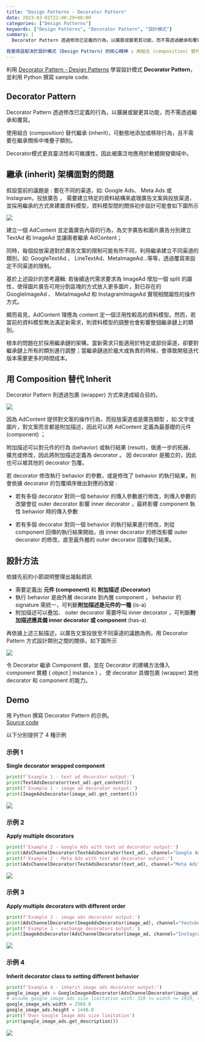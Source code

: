 ```yaml
---
title: "Design Patterns - Decorator Pattern"
date: 2023-03-01T22:40:29+08:00
categories: ["Design Patterns"]
keywords: ["Design Patterns", "Decorator Pattern", "設計模式"]
summary: |
  Decorator Pattern 透過修改已定義的行為，以擴展或變更其功能，而不需透過繼承和覆寫。 使用組合 (composition) 替代繼承 (inherit)，可動態地添加或移除行為，且不需要在繼承關係中堆疊子類別。 Decorator模式更具靈活性和可維護性，因此被廣泛地應用於軟體開發領域中。

我覺得這取決於設計模式 (Design Pattern) 的核心精神 : 用組合 (composition) 替代繼承 (inherit) 
---
```

利用 [Decorator Pattern - Design Patterns](https://www.youtube.com/watch?v=GCraGHx6gso&list=PLrhzvIcii6GNjpARdnO4ueTUAVR9eMBpc&index=3) 學習設計模式 **Decorator Pattern**，並利用 Python 撰寫 sample code.

## Decorator Pattern
Decorator Pattern 透過修改已定義的行為，以擴展或變更其功能，而不需透過繼承和覆寫。

使用組合 (composition) 替代繼承 (inherit)，可動態地添加或移除行為，且不需要在繼承關係中堆疊子類別。

Decorator模式更具靈活性和可維護性，因此被廣泛地應用於軟體開發領域中。

## 繼承 (inherit) 架構面對的問題

假設當前的議題是 : 要在不同的渠道，如: Google Ads、 Meta Ads 或 Instagram，投放廣告 ， 需要建立特定的資料結構來處理廣告文案與投放渠道，並採用繼承的方式來建置資料模型，資料模型間的關係初步設計可能會如下圖所示

![](/images/design-pattern/decorator-pattern/01_inherit.png)

建立一個 AdContent 並定義廣告內容的行為，為文字廣告和圖片廣告分別建立 TextAd 和 ImageAd 並讓兩者繼承 AdContent；

同時，每個投放渠道對於廣告文案的限制可能有所不同，利用繼承建立不同渠道的類別，如: GoogleTextAd 、 LineTextAd、MetaImageAd...等等，透過覆寫來設定不同渠道的限制。

基於上述設計的思考邏輯:
若後續迭代需求要求為 ImageAd 增加一個 split 的屬性，使得圖片廣告可用分割區塊的方式放入更多圖片，對已存在的 GoogleImageAd 、 MetaImageAd 和 InstagramImageAd 實現相關屬性的操作方式。

顯而易見，AdContent 理應為 content 定一個泛用性較高的資料模型。然而，若當前的資料模型無法滿足新需求，則資料模型的調整也會影響整個繼承鏈上的類別。

根本的問題在於採用繼承鏈的架構，當新需求只能適用於特定或部份渠道，卻要對繼承鏈上所有的類別進行調整；當繼承鏈過於龐大或負責的時候，會導致開發迭代版本需要更多的時間成本。

## 用 Composition 替代 Inherit
 
Decorator Pattern 則透過包裹 (wrapper) 方式來達成組合目的。

![](/images/design-pattern/decorator-pattern/02_decorators.png)

因為 AdContent 提供對文案的操作行為，而投放渠道或是廣告類型 ，如:文字或圖片，對文案而言都是附加描述，因此可以將 AdContent 定義為最基礎的元件 (component) ； 

附加描述可以對元件的行為 (behavior) 或執行結果 (result)，做進一步的拓展、擴充或修改，因此將附加描述定義為 decorator 。 因 decorator 是獨立的，因此也可以被其他的 decorator 包覆。

若 decorator 修改執行 behavior 的參數，或是修改了 behavior 的執行結果，則會依據 decorator 的包覆順序做出對應的改變 : 
- 若有多個 decorator 對同一個 behavior 的傳入參數進行修改，則傳入參數的改變會從 outer decorator 影響 inner decorator ，最終影響 component 執性 behavior 時的傳入參數

- 若有多個 decorator 對同一個 behavior 的執行結果進行修改，則從 component 回傳的執行結果開始，由 inner decorator 的修改影響 outer decorator 的修改，直至最外層的 outer decorator 回覆執行結果。

## 設計方法

依據先前的小節說明整理出幾點資訊
- 需要定義出 **元件 (component)** 和 **附加描述 (Decorator)**
- 執行 behavior 是由外層 decorate 到內層 component ， behavior 的 signature 需統一，可判斷**附加描述是元件的一種** (is-a)
- 附加描述可以疊加、 outer decorator 需要呼叫 inner decorator ，可判斷**附加描述應具備 inner decorator 或 component** (has-a)

再依據上述三點描述，以廣告文案投放至不同渠道的議題為例，用 Decorator Pattern 方式設計類別之間的關係，如下圖所示

![](/images/design-pattern/decorator-pattern/03_design.png)

令 Decorator 繼承 Component 類，並在 Decorator 的建構方法傳入 component 實體 ( object | instance ) ， 使 decorator 具備包裹 (wrapper) 其他 decorator 和 component 的能力。

## Demo
用 Python 撰寫 Decorator Pattern 的示例。  
[Source code](https://github.com/zhweiliu/design-pattern-study/blob/master/03_DecoratorPattern/Demo.py)

以下分別提供了 4 種示例

### 示例 1
**Single decorator wrapped component**
```python
print(f'Example 1 - text ad decorator output:')
print(TextAdsDecorator(text_ad).get_content())
print(f'Example 1 - image ad decorator output:')
print(ImageAdsDecorator(image_ad).get_content())
```
![](/images/design-pattern/decorator-pattern/04_demo_example_1.png)

### 示例 2
**Apply multiple decorators**
```python
print(f'Example 2 - Google Ads with text ad decorator output:')
print(AdsChannelDecorator(TextAdsDecorator(text_ad), channel="Google Ads").get_ad_channel())
print(f'Example 2 - Meta Ads with text ad decorator output:')
print(AdsChannelDecorator(TextAdsDecorator(text_ad), channel="Meta Ads").get_ad_channel())
```
![](/images/design-pattern/decorator-pattern/04_demo_example_2.png)

### 示例 3
**Apply multiple decorators with different order**
```python
print(f'Example 3 - image ads decorator output:')
print(AdsChannelDecorator(ImageAdsDecorator(image_ad), channel="Youtube Ads").get_description())
print(f'Example 3 - exchange decorators output:')
print(ImageAdsDecorator(AdsChannelDecorator(image_ad, channel="Instagram Ads")).get_description())
```
![](/images/design-pattern/decorator-pattern/04_demo_example_3.png)

### 示例 4
**Inherit decorator class to setting different behavior**
```python
print(f'Example 4 - inherit image ads decorator output:')
google_image_ads = GoogleImageAdDecorator(AdsChannelDecorator(image_ad, channel='Google Ads'))
# assume google image ads size limitation with: 320 <= width <= 1920, 480 <= height <= 1080
google_image_ads.width = 2560.0
google_image_ads.height = 1440.0
print(f'Over Google Image Ads size limitation')
print(google_image_ads.get_description())
```
![](/images/design-pattern/decorator-pattern/04_demo_example_4.png)
